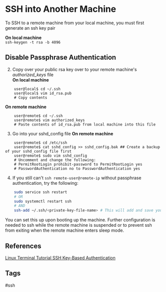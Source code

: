 # SSH into Another Machine 

To SSH to a remote machine from your local machine, you must first generate an ssh key pair  

**On local machine**  
`ssh-keygen -t rsa -b 4096`  

## Disable Passphrase Authentication

2. Copy over your public rsa key over to your remote machine's *authorized\_keys* file  
**On local machine**
```
	user@local$ cd ~/.ssh 
	user@local$ vim id_rsa.pub
	# Copy contents
```
**On remote machine**
```
	user@remote$ cd ~/.ssh
	user@remote$ vim authorized_keys
	# Paste contents of id_rsa.pub from local machine into this file
```
3. Go into your sshd\_config file 
**On remote machine**
```
	user@remote$ cd /etc/ssh
	user@remote$ cat sshd_config >> sshd_config.bak ## Create a backup of your sshd_config file first
	user@remote$ sudo vim sshd_config
	# Uncomment and change the following:
	# PermitRootLogin prohibit-password to PermitRootLogin yes 
	# PasswordAuthentication no to PasswordAuthentication yes
```

4. If you still can't `ssh remote-user@remote-ip` without passphrase authentication, try the following:
```bash 
	sudo service ssh restart
	# OR
	sudo systemctl restart ssh
	# AND
	ssh-add ~/.ssh/<private-key-file-name> # This will add and save your key on your OS.
``` 

You can set this up upon booting up the machine. Further configuration is needed to ssh while the remote machine is suspended or to prevent ssh from exiting when the remote machine enters sleep mode.  

## References
[Linux Terminal Tutorial SSH Key-Based Authentication](https://www.youtube.com/watch?v=vpk_1gldOAE)

## Tags
#ssh
